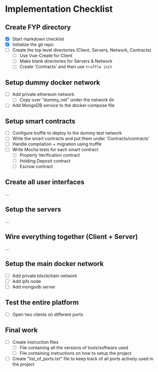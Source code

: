 # Implementation Checklist

## Create FYP directory
- [x] Start markdown checklist
- [x] Initialize the git repo
- [ ] Create the top level directories (Client, Servers, Network, Contracts)
  - [ ] Use Vue-Create for Client
  - [ ] Make blank directories for Servers & Network
  - [ ] Create 'Contracts' and then use ``` truffle init ```

## Setup dummy docker network
- [ ] Add private ethereum network
  - [ ] Copy over "dummy_net" under the network dir
- [ ] Add MongoDB service to the docker-compose file

## Setup smart contracts
- [ ] Configure truffle to deploy to the dummy test network
- [ ] Write the smart contracts and put them under 'Contracts/contracts'
- [ ] Handle compilation + migration using truffle
- [ ] Write Mocha tests for each smart contract
  - [ ] Property Verification contract
  - [ ] Holding Deposit contract
  - [ ] Escrow contract
  
## Create all user interfaces
...

## Setup the servers
...

## Wire everything together (Client + Server)
...

## Setup the main docker network
- [ ] Add private blockchain network
- [ ] Add ipfs node
- [ ] Add mongodb server

## Test the entire platform
- [ ] Open two clients on different ports

## Final work
- [ ] Create instruction files
  - [ ] File containing all the versions of tools/software used
  - [ ] File containing instructions on how to setup the project
- [ ] Create "list_of_ports.txt" file to keep track of all ports actively used in the project
